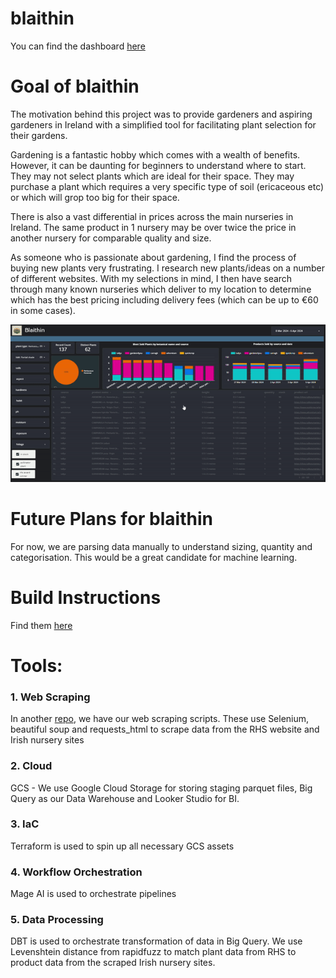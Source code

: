 # blaithin

You can find the dashboard [here](https://lookerstudio.google.com/reporting/004c1328-5006-4d28-9aa2-2feafd76e941)

# Goal of blaithin
The motivation behind this project was to provide gardeners and aspiring gardeners in Ireland with a simplified tool for facilitating plant selection for their gardens. 

Gardening is a fantastic hobby which comes with a wealth of benefits. However, it can be daunting for beginners to understand where to start. They may not select plants which are ideal for their space. They may purchase a plant which requires a very specific type of soil (ericaceous etc) or which will grop too big for their space. 

There is also a vast differential in prices across the main nurseries in Ireland. The same product in 1 nursery may be over twice the price in another nursery for comparable quality and size. 

As someone who is passionate about gardening, I find the process of buying new plants very frustrating. I research new plants/ideas on a number of different websites. With my selections in mind, I then have search through many known nurseries which deliver to my location to determine which has the best pricing including delivery fees (which can be up to €60 in some cases).

![Example showing the Looker dashboard for blaithin](example.gif)

# Future Plans for blaithin
For now, we are parsing data manually to understand sizing, quantity and categorisation. This would be a great candidate for machine learning. 

# Build Instructions
Find them [here](BUILD.md)

# Tools:
### 1. Web Scraping
In another [repo](https://github.com/aburnsy/blaithin_files), we have our web scraping scripts. These use Selenium, beautiful soup and requests_html to scrape data from the RHS website and Irish nursery sites
### 2. Cloud
GCS - We use Google Cloud Storage for storing staging parquet files, Big Query as our Data Warehouse and Looker Studio for BI.
### 3. IaC
Terraform is used to spin up all necessary GCS assets
### 4. Workflow Orchestration
Mage AI is used to orchestrate pipelines
### 5. Data Processing
DBT is used to orchestrate transformation of data in Big Query.
We use Levenshtein distance from rapidfuzz to match plant data from RHS to product data from the scraped Irish nursery sites.